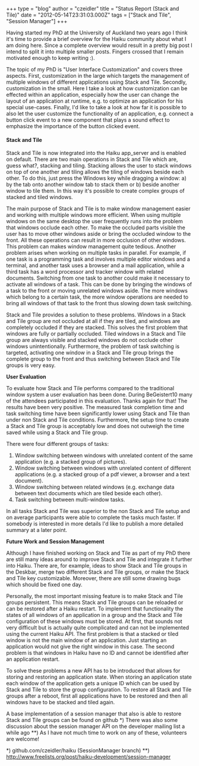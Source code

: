 +++
type = "blog"
author = "czeidler"
title = "Status Report (Stack and Tile)"
date = "2012-05-14T23:31:03.000Z"
tags = ["Stack and Tile", "Session Manager"]
+++

Having started my PhD at the University of Auckland two years ago I think it's time to provide a brief overview for the Haiku community about what I am doing here. Since a complete overview would result in a pretty big post I intend to split it into multiple smaller posts. Fingers crossed that I remain motivated enough to keep writing :).

The topic of my PhD is "User Interface Customization" and covers three aspects. First, customization in the large which targets the management of multiple windows of different applications using Stack and Tile. Secondly, customization in the small. Here I take a look at how customization can be effected within an application, especially how the user can change the layout of an application at runtime, e.g. to optimize an application for his special use-cases. Finally, I'd like to take a look at how far it is possible to also let the user customize the functionality of an application, e.g. connect a button click event to a new component that plays a sound effect to emphasize the importance of the button clicked event.

<h4>Stack and Tile</h4>

Stack and Tile is now integrated into the Haiku app_server and is enabled on default. There are two main operations in Stack and Tile which are, guess what?, stacking and tiling. Stacking allows the user to stack windows on top of one another and tiling allows the tiling of windows beside each other. To do this, just press the Windows key while dragging a window:
a) by the tab onto another window tab to stack them or
b) beside another window to tile them. In this way it's possible to create complex groups of stacked and tiled windows.
 
The main purpose of Stack and Tile is to make window management easier and working with multiple windows more efficient. When using multiple windows on the same desktop the user frequently runs into the problem that windows occlude each other. To make the occluded parts visible the user has to move other windows aside or bring the occluded window to the front. All these operations can result in more occlusion of other windows. This problem can makes window management quite tedious. Another problem arises when working on multiple tasks in parallel. For example, if one task is a programming task and involves multiple editor windows and a terminal, and another task uses a browser and a mail application, while a third task has a word processor and tracker window with related documents. Switching from one task to another could make it necessary to activate all windows of a task. This can be done by bringing the windows of a task to the front or moving unrelated windows aside. The more windows which belong to a certain task, the more window operations are needed to bring all windows of that task to the front thus slowing down task switching.
 
Stack and Tile provides a solution to these problems. Windows in a Stack and Tile group are not occluded at all if they are tiled, and windows are completely occluded if they are stacked. This solves the first problem that windows are fully or partially occluded. Tiled windows in a Stack and Tile group are always visible and stacked windows do not occlude other windows unintentionally. Furthermore, the problem of task switching is targeted, activating one window in a Stack and Tile group brings the complete group to the front and thus switching between Stack and Tile groups is very easy.


<b>User Evaluation</b>
 
To evaluate how Stack and Tile performs compared to the traditional window system a user evaluation has been done. During BeGeistert10 many of the attendees participated in this evaluation. Thanks again for that! The results have been very positive. The measured task completion time and task switching time have been significantly lower using Stack and Tile than under non Stack and Tile conditions. Furthermore, the setup time to create a Stack and Tile group is acceptably low and does not outweigh the time saved while using a Stack and Tile group. 

There were four different groups of tasks:
1) Window switching between windows with unrelated content of the same application (e.g. a stacked group of pictures).
2) Window switching between windows with unrelated content of different applications (e.g. a stacked group of a pdf viewer, a browser and a text document).
3) Window switching between related windows (e.g. exchange data between text documents which are tiled beside each other).
4) Task switching between multi-window tasks.

In all tasks Stack and Tile was superior to the non Stack and Tile setup and on average  participants were able to complete the tasks much faster. If somebody is interested in more details I'd like to publish a more detailed summary at a later point.
 

<b>Future Work and Session Management</b>
 
Although I have finished working on Stack and Tile as part of my PhD there are still many ideas around to improve Stack and Tile and integrate it further into Haiku. There are, for example, ideas to show Stack and Tile groups in the Deskbar, merge two different Stack and Tile groups, or make the Stack and Tile key customizable. Moreover, there are still some drawing bugs which should be fixed one day.

Personally, the most important missing feature is to make Stack and Tile groups persistent. This means Stack and Tile groups can be reloaded or can be restored after a Haiku restart. To implement that functionality the states of all windows of an application in a group and the Stack and Tile configuration of these windows must be stored. At first, that sounds not very difficult but is actually quite complicated and can not be
implemented using the current Haiku API. The first problem is that a stacked or tiled window is not the main window of an application. Just starting an application would not give the right window in this case. The second problem is that windows in Haiku have no ID and cannot be identified after an application restart.
 
To solve these problems a new API has to be introduced that allows for storing and restoring an application state. When storing an application state each window of the application gets a unique ID which can be used by Stack and Tile to store the group configuration. To restore all Stack and Tile groups after a reboot, first all applications have to be restored and then all windows have to be stacked and tiled again.
 
A base implementation of a session manager that also is able to restore Stack and Tile groups can be found on github *) There was also some discussion about the session manager API on the developer mailing list a while ago **)
As I have not much time to work on any of these, volunteers are welcome!

*) github.com/czeidler/haiku (SessionManager branch)
**) http://www.freelists.org/post/haiku-development/session-manager